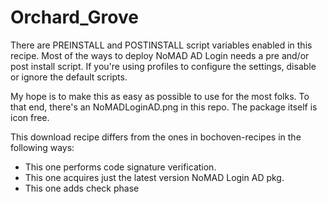 # Orchard_Grove

There are PREINSTALL and POSTINSTALL script variables enabled in this recipe. Most of the ways to deploy NoMAD AD Login needs a pre and/or post install script. If you're using profiles to configure the settings, disable or ignore the default scripts.

My hope is to make this as easy as possible to use for the most folks. To that end, there's an NoMADLoginAD.png in this repo. The package itself is icon free.

This download recipe differs from the ones in bochoven-recipes in the following ways:
- This one performs code signature verification.
- This one acquires just the latest version NoMAD Login AD pkg.
- This one adds check phase
